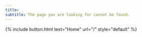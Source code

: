 ```yaml
---
title: _
subtitle: The page you are looking for cannot be found.
---
```


{% include button.html text="Home" url="/" style="default" %}